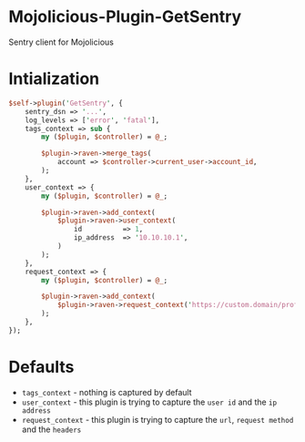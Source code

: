 # Mojolicious-Plugin-GetSentry
Sentry client for Mojolicious

# Intialization

```perl
$self->plugin('GetSentry', {
    sentry_dsn => '...',
    log_levels => ['error', 'fatal'],
    tags_context => sub {
        my ($plugin, $controller) = @_;

        $plugin->raven->merge_tags(
            account => $controller->current_user->account_id,
        );
    },
    user_context => {
        my ($plugin, $controller) = @_;

        $plugin->raven->add_context(
            $plugin->raven->user_context(
                id          => 1,
                ip_address  => '10.10.10.1',
            )
        );
    },
    request_context => {
        my ($plugin, $controller) = @_;

        $plugin->raven->add_context(
            $plugin->raven->request_context('https://custom.domain/profile', method => 'GET', headers => { ... });
        );
    },
});
```

# Defaults

- `tags_context` - nothing is captured by default
- `user_context` - this plugin is trying to capture the `user id` and the `ip address`
- `request_context` - this plugin is trying to capture the `url`, `request method` and the `headers`
